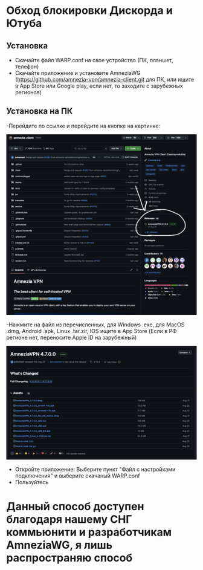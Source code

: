 # Обход блокировки Дискорда и Ютуба

## Установка

- Скачайте файл WARP.conf на свое устройство (ПК, планшет, телефон)
- Скачайте приложение и установите AmneziaWG (https://github.com/amnezia-vpn/amnezia-client.git для ПК, или ищите в App Store или Google play, если нет, то заходите с зарубежных регионов)
	
## Установка на ПК

-Перейдите по ссылке и перейдите на кнопке на картинке:

![Страница AmneziaWG](./icon1.png)


-Нажмите на файл из перечисленных, для Windows .exe, для MacOS .dmg, Android .apk, Linux .tar.zir, IOS ищите в App Store (Если в РФ регионе нет, переносите Apple ID на зарубежный)

![Страница AmneziaWG](./icon2.png)

- Откройте приложение: Выберите пункт "Файл с настройками подключения" и выберите скачаный WARP.conf
- Пользуйтесь

# Данный способ доступен благодаря нашему СНГ коммьюнити и разработчикам AmneziaWG, я лишь распространяю способ
